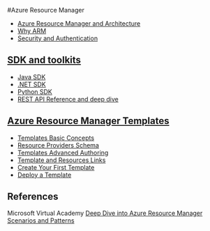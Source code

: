 #Azure Resource Manager  

 * [Azure Resource Manager and Architecture](Introduction.md)
 * [Why ARM](Benefits.md)
 * [Security and Authentication](Security/README.md)

## [SDK and toolkits](SDKs/README.md)
 * [Java SDK](SDKs/Java-sdk.md)
 * [.NET SDK](SDKs/Net-sdk.md)
 * [Python SDK](SDKs/Python-sdk.md)
 * [REST API Reference and deep dive](SDKs/Rest-api.md)
  
## [Azure Resource Manager Templates](Templates/README.md)
* [Templates Basic Concepts](Templates/Templates_Basics.md)
* [Resource Providers Schema](Templates/Template_resources_schema.md)
* [Templates Advanced Authoring](Templates/Template_Advanced_Authoring.md)
* [Template and Resources Links](Templates/Template_links.md)
* [Create Your First Template](Templates/My_First_Template.md)
* [Deploy a Template](Templates/Template_Deploy.md)

## References
Microsoft Virtual Academy [Deep Dive into Azure Resource Manager Scenarios and Patterns](https://mva.microsoft.com/en-us/training-courses/deep-dive-into-azure-resource-manager-scenarios-and-patterns-13793?l=i1m06ZJYB_7001937557)
